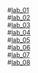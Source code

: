 #[lab_01](https://github.com/Nikhilyamsani/aiml/blob/main/AIML_assignment_1.ipynb)\
#[lab_02](https://github.com/Nikhilyamsani/aiml/blob/main/AIML_Assignment_2.ipynb)\
#[lab_03](https://github.com/Nikhilyamsani/aiml/blob/main/AIML_Assignment_3.ipynb)\
#[lab_04](https://github.com/Nikhilyamsani/aiml/blob/main/AIML_assignment_4.ipynb)\
#[lab_05](https://github.com/Nikhilyamsani/aiml/blob/main/AIML_Assignment_5.ipynb)\
#[lab_06](https://github.com/Nikhilyamsani/aiml/blob/main/AIML_Assignment_6.ipynb)\
#[lab_07](https://github.com/Nikhilyamsani/aiml/blob/main/AIML_LAB_07)\
#[lab_08](https://github.com/Nikhilyamsani/aiml/blob/main/AIML_Assignment_8.ipynb)
